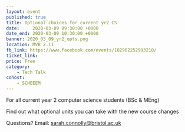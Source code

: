 ```yaml
---
layout: event
published: true
title: Optional choices for current yr2 CS
date:     2020-03-09 09:30:00 +0000
date_end: 2020-03-09 10:30:00 +0000
banner: 2020_03_09_yr2_opts.png
location: MVB 2.11
fb_link: https://www.facebook.com/events/182902252993210/
ticket_link:
price: Free
category:
    - Tech Talk
cohost:
    - SCHEEEM
---
```

For all current year 2 computer science students (BSc & MEng)

Find out what optional units you can take with the new course changes

Questions? Email: [sarah.connolly@bristol.ac.uk](mailto:sarah.connolly@bristol.ac.uk)
